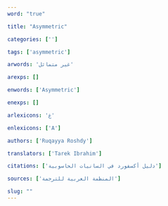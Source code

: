 ```yaml
---
word: "true"

title: "Asymmetric"

categories: ['']

tags: ['asymmetric']

arwords: 'غير متماثل'

arexps: []

enwords: ['Asymmetric']

enexps: []

arlexicons: 'غ'

enlexicons: ['A']

authors: ['Ruqayya Roshdy']

translators: ['Tarek Ibrahim']

citations: ['دليل أكسفورد في السانيات الحاسوبية']

sources: ['المنظمة العربية للترجمة']

slug: ""
---
```

